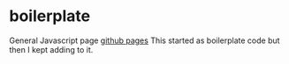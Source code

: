 # boilerplate
General Javascript page 
[github pages](https://shanegibney.github.io/boilerplate/)
This started as boilerplate code but then I kept adding to it.
